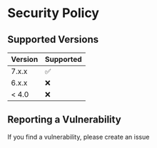 # Security Policy

## Supported Versions

| Version | Supported          |
| ------- | ------------------ |
| 7.x.x   | :white_check_mark: |
| 6.x.x   | :x:                |
| < 4.0   | :x:                |

## Reporting a Vulnerability
If you find a vulnerability, please create an issue
